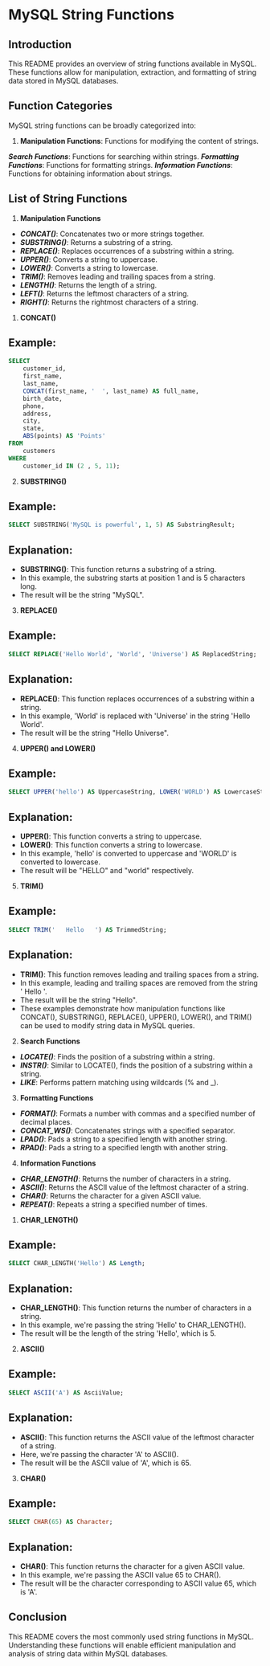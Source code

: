 
# MySQL String Functions

## Introduction

This README provides an overview of string functions available in MySQL. These functions allow for manipulation, extraction, and formatting of string data stored in MySQL databases.

## Function Categories
MySQL string functions can be broadly categorized into:

1. **Manipulation Functions**: Functions for modifying the content of strings.

***Search Functions***: Functions for searching within strings.
***Formatting Functions***: Functions for formatting strings.
***Information Functions***: Functions for obtaining information about strings.

## List of String Functions

1. **Manipulation Functions**

* ***CONCAT()***: Concatenates two or more strings together.
* ***SUBSTRING()***: Returns a substring of a string.
* ***REPLACE()***: Replaces occurrences of a substring within a string.
* ***UPPER()***: Converts a string to uppercase.
* ***LOWER()***: Converts a string to lowercase.
* ***TRIM()***: Removes leading and trailing spaces from a string.
* ***LENGTH()***: Returns the length of a string.
* ***LEFT()***: Returns the leftmost characters of a string.
* ***RIGHT()***: Returns the rightmost characters of a string.

1. **CONCAT()**
## Example:
```sql
SELECT 
    customer_id,
    first_name,
    last_name,
    CONCAT(first_name, '  ', last_name) AS full_name,
    birth_date,
    phone,
    address,
    city,
    state,
    ABS(points) AS 'Points'
FROM
    customers
WHERE
    customer_id IN (2 , 5, 11);
```

2. **SUBSTRING()**
## Example:

```sql
SELECT SUBSTRING('MySQL is powerful', 1, 5) AS SubstringResult;
```
## Explanation:
* **SUBSTRING()**: This function returns a substring of a string.
* In this example, the substring starts at position 1 and is 5 characters long.
* The result will be the string "MySQL".

3. **REPLACE()**
## Example:

```sql
SELECT REPLACE('Hello World', 'World', 'Universe') AS ReplacedString;
```

## Explanation:
* **REPLACE()**: This function replaces occurrences of a substring within a string.
* In this example, 'World' is replaced with 'Universe' in the string 'Hello World'.
* The result will be the string "Hello Universe".

4. **UPPER() and LOWER()**
## Example:

```sql
SELECT UPPER('hello') AS UppercaseString, LOWER('WORLD') AS LowercaseString;
```

## Explanation:
* **UPPER()**: This function converts a string to uppercase.
* **LOWER()**: This function converts a string to lowercase.
* In this example, 'hello' is converted to uppercase and 'WORLD' is converted to lowercase.
* The result will be "HELLO" and "world" respectively.

5. **TRIM()**
## Example:

```sql
SELECT TRIM('   Hello   ') AS TrimmedString;
```

## Explanation:
* **TRIM()**: This function removes leading and trailing spaces from a string.
* In this example, leading and trailing spaces are removed from the string ' Hello '.
* The result will be the string "Hello".
* These examples demonstrate how manipulation functions like CONCAT(), SUBSTRING(), REPLACE(), UPPER(), LOWER(), and TRIM() can be used to modify string data in MySQL queries.

2. **Search Functions**

* ***LOCATE()***: Finds the position of a substring within a string.
* ***INSTR()***: Similar to LOCATE(), finds the position of a substring within a string.
* ***LIKE***: Performs pattern matching using wildcards (% and _).

3. **Formatting Functions**
* ***FORMAT()***: Formats a number with commas and a specified number of decimal places.
* ***CONCAT_WS()***: Concatenates strings with a specified separator.
* ***LPAD()***: Pads a string to a specified length with another string.
* ***RPAD()***: Pads a string to a specified length with another string.

4. **Information Functions**

* ***CHAR_LENGTH()***: Returns the number of characters in a string.
* ***ASCII()***: Returns the ASCII value of the leftmost character of a string.
* ***CHAR()***: Returns the character for a given ASCII value.
* ***REPEAT()***: Repeats a string a specified number of times.

1. **CHAR_LENGTH()**
## Example:
```sql
SELECT CHAR_LENGTH('Hello') AS Length;
```

## Explanation:
* **CHAR_LENGTH()**: This function returns the number of characters in a string.
* In this example, we're passing the string 'Hello' to CHAR_LENGTH().
* The result will be the length of the string 'Hello', which is 5.

2. **ASCII()**
## Example:
```sql
SELECT ASCII('A') AS AsciiValue;
```

## Explanation:
* **ASCII()**: This function returns the ASCII value of the leftmost character of a string.
* Here, we're passing the character 'A' to ASCII().
* The result will be the ASCII value of 'A', which is 65.

3. **CHAR()**
## Example:
```sql
SELECT CHAR(65) AS Character;
```

## Explanation:
* **CHAR()**: This function returns the character for a given ASCII value.
* In this example, we're passing the ASCII value 65 to CHAR().
* The result will be the character corresponding to ASCII value 65, which is 'A'.

## Conclusion
This README covers the most commonly used string functions in MySQL. Understanding these functions will enable efficient manipulation and analysis of string data within MySQL databases.
